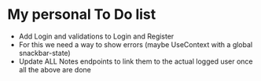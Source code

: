 # My personal To Do list

- Add Login and validations to Login and Register
- For this we need a way to show errors (maybe UseContext with a global snackbar-state)
- Update ALL Notes endpoints to link them to the actual logged user once all the above are done
